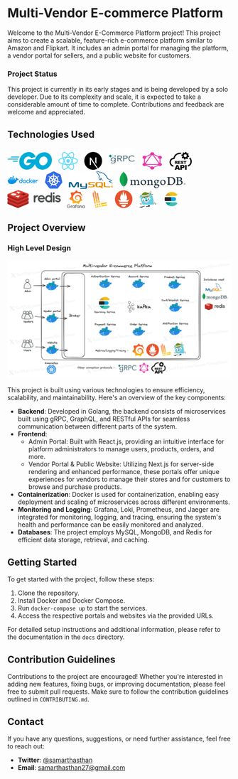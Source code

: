 # Multi-Vendor E-commerce Platform

Welcome to the Multi-Vendor E-Commerce Platform project! This project aims to create a scalable, feature-rich e-commerce platform similar to Amazon and Flipkart. It includes an admin portal for managing the platform, a vendor portal for sellers, and a public website for customers.

### Project Status

This project is currently in its early stages and is being developed by a solo developer. Due to its complexity and scale, it is expected to take a considerable amount of time to complete. Contributions and feedback are welcome and appreciated.

## Technologies Used

<p align="left">
<img src="./others/logos/go.png" alt="go" width="100" height="40" style="margin-right: 10px"/>
<img src="./others/logos/reactjs.png" alt="reactjs" width="45" height="40" style="margin-right: 10px"/>
<img src="./others/logos/Next.js logo.svg" alt="nextjs" width="40" height="40" style="margin-right: 10px"/>
<img src="./others/logos/grpc.png" alt="grpc" width="60" height="50" style="margin-right: 10px"/>
<img src="./others/logos/graphql.png" alt="graphql" width="50" height="40" style="margin-right: 10px"/>
<img src="./others/logos/rest-api.webp" alt="rest-api" width="50" height="40" style="margin-right: 10px"/>
<img src="./others/logos/docker.png" alt="docker" width="70" height="40" style="margin-right: 10px"/>
<img src="./others/logos/kubernetes.png" alt="kubernetes" width="40" height="40" style="margin-right: 10px"/>
<img src="./others/logos/mysql.png" alt="mysql" width="100" height="40" style="margin-right: 10px"/>
<img src="./others/logos/mongodb.png" alt="mongodb" width="150" height="40" style="margin-right: 10px"/>
<img src="./others/logos/redis.png" alt="redis" width="120" height="40" style="margin-right: 10px"/>
<img src="./others/logos//grafana.png" alt="android" width="40" height="40" style="margin-right: 10px"/>
<img src="./others/logos/loki.png" alt="android" width="40" height="40" style="margin-right: 10px"/>
<img src="./others/logos/prometheus.png" alt="android" width="40" height="40" style="margin-right: 10px"/>
<img src="./others/logos/jaeger.png" alt="android" width="40" height="40" style="margin-right: 10px"/>
<img src="./others/logos/elastic-search.png" alt="rest-api" width="40" height="40" style="margin-right: 10px"/>
</p>

## Project Overview

### High Level Design

![Multi Vendor E-commerce](./others/designs/multi-vendor-e-commerce.png)

This project is built using various technologies to ensure efficiency, scalability, and maintainability. Here's an overview of the key components:

- **Backend**: Developed in Golang, the backend consists of microservices built using gRPC, GraphQL, and RESTful APIs for seamless communication between different parts of the system.
- **Frontend**:
  - Admin Portal: Built with React.js, providing an intuitive interface for platform administrators to manage users, products, orders, and more.
  - Vendor Portal & Public Website: Utilizing Next.js for server-side rendering and enhanced performance, these portals offer unique experiences for vendors to manage their stores and for customers to browse and purchase products.
- **Containerization**: Docker is used for containerization, enabling easy deployment and scaling of microservices across different environments.
- **Monitoring and Logging**: Grafana, Loki, Prometheus, and Jaeger are integrated for monitoring, logging, and tracing, ensuring the system's health and performance can be easily monitored and analyzed.
- **Databases**: The project employs MySQL, MongoDB, and Redis for efficient data storage, retrieval, and caching.

## Getting Started

To get started with the project, follow these steps:

1. Clone the repository.
2. Install Docker and Docker Compose.
3. Run `docker-compose up` to start the services.
4. Access the respective portals and websites via the provided URLs.

For detailed setup instructions and additional information, please refer to the documentation in the `docs` directory.

## Contribution Guidelines

Contributions to the project are encouraged! Whether you're interested in adding new features, fixing bugs, or improving documentation, please feel free to submit pull requests. Make sure to follow the contribution guidelines outlined in `CONTRIBUTING.md`.

## Contact

If you have any questions, suggestions, or need further assistance, feel free to reach out:

- **Twitter**: [@samarthasthan](https://twitter.com/samarthasthan)
- **Email**: [samarthasthan27@gmail.com](mailto:samarthasthan27@gmail.com)
